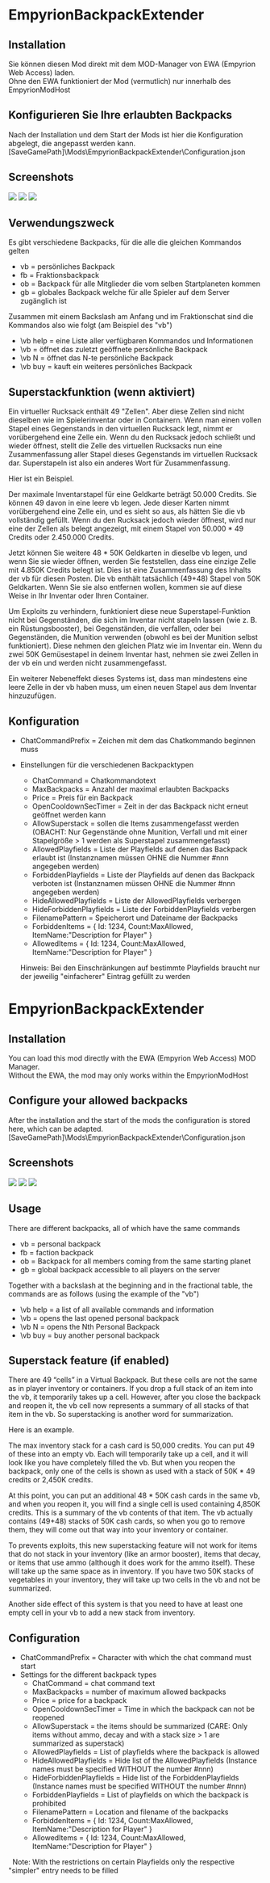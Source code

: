 # EmpyrionBackpackExtender

## Installation
Sie können diesen Mod direkt mit dem MOD-Manager von EWA (Empyrion Web Access) laden. <br/>
Ohne den EWA funktioniert der Mod (vermutlich) nur innerhalb des EmpyrionModHost

## Konfigurieren Sie Ihre erlaubten Backpacks
Nach der Installation und dem Start der Mods ist hier die Konfiguration abgelegt, die angepasst werden kann.
\[SaveGamePath\]\\Mods\\EmpyrionBackpackExtender\\Configuration.json

## Screenshots
![](Screenshots/Help.png)
![](Screenshots/Buy.png)
![](Screenshots/BackpackOpen.png)

## Verwendungszweck
Es gibt verschiedene Backpacks, für die alle die gleichen Kommandos gelten
* vb = persönliches Backpack
* fb = Fraktionsbackpack
* ob = Backpack für alle Mitglieder die vom selben Startplaneten kommen
* gb = globales Backpack welche für alle Spieler auf dem Server zugänglich ist

Zusammen mit einem Backslash am Anfang und im Fraktionschat sind die Kommandos also wie folgt (am Beispiel des "vb")

* \\vb help = eine Liste aller verfügbaren Kommandos und Informationen
* \\vb = öffnet das zuletzt geöffnete persönliche Backpack
* \\vb N = öffnet das N-te persönliche Backpack
* \\vb buy = kauft ein weiteres persönliches Backpack

## Superstackfunktion (wenn aktiviert)
Ein virtueller Rucksack enthält 49 "Zellen".  Aber diese Zellen sind nicht dieselben wie im Spielerinventar oder in Containern.  Wenn man einen vollen Stapel eines Gegenstands in den virtuellen Rucksack legt, nimmt er vorübergehend eine Zelle ein. Wenn du den Rucksack jedoch schließt und wieder öffnest, stellt die Zelle des virtuellen Rucksacks nun eine Zusammenfassung aller Stapel dieses Gegenstands im virtuellen Rucksack dar.  Superstapeln ist also ein anderes Wort für Zusammenfassung.  

Hier ist ein Beispiel.  

Der maximale Inventarstapel für eine Geldkarte beträgt 50.000 Credits.  Sie können 49 davon in eine leere vb legen.  Jede dieser Karten nimmt vorübergehend eine Zelle ein, und es sieht so aus, als hätten Sie die vb vollständig gefüllt.  Wenn du den Rucksack jedoch wieder öffnest, wird nur eine der Zellen als belegt angezeigt, mit einem Stapel von 50.000 * 49 Credits oder 2.450.000 Credits.  

Jetzt können Sie weitere 48 * 50K Geldkarten in dieselbe vb legen, und wenn Sie sie wieder öffnen, werden Sie feststellen, dass eine einzige Zelle mit 4.850K Credits belegt ist.  Dies ist eine Zusammenfassung des Inhalts der vb für diesen Posten.  Die vb enthält tatsächlich (49+48) Stapel von 50K Geldkarten. Wenn Sie sie also entfernen wollen, kommen sie auf diese Weise in Ihr Inventar oder Ihren Container.  

Um Exploits zu verhindern, funktioniert diese neue Superstapel-Funktion nicht bei Gegenständen, die sich im Inventar nicht stapeln lassen (wie z. B. ein Rüstungsbooster), bei Gegenständen, die verfallen, oder bei Gegenständen, die Munition verwenden (obwohl es bei der Munition selbst funktioniert).  Diese nehmen den gleichen Platz wie im Inventar ein.  Wenn du zwei 50K Gemüsestapel in deinem Inventar hast, nehmen sie zwei Zellen in der vb ein und werden nicht zusammengefasst.  

Ein weiterer Nebeneffekt dieses Systems ist, dass man mindestens eine leere Zelle in der vb haben muss, um einen neuen Stapel aus dem Inventar hinzuzufügen.

## Konfiguration
* ChatCommandPrefix = Zeichen mit dem das Chatkommando beginnen muss
* Einstellungen für die verschiedenen Backpacktypen
  * ChatCommand = Chatkommandotext
  * MaxBackpacks = Anzahl der maximal erlaubten Backpacks
  * Price = Preis für ein Backpack
  * OpenCooldownSecTimer = Zeit in der das Backpack nicht erneut geöffnet werden kann
  * AllowSuperstack = sollen die Items zusammengefasst werden (OBACHT: Nur Gegenstände ohne Munition, Verfall und mit einer Stapelgröße > 1 werden als Superstapel zusammengefasst)
  * AllowedPlayfields = Liste der Playfields auf denen das Backpack erlaubt ist (Instanznamen müssen OHNE die Nummer #nnn angegeben werden)
  * ForbiddenPlayfields = Liste der Playfields auf denen das Backpack verboten ist (Instanznamen müssen OHNE die Nummer #nnn angegeben werden)
  * HideAllowedPlayfields = Liste der AllowedPlayfields verbergen
  * HideForbiddenPlayfields = Liste der ForbiddenPlayfields verbergen
  * FilenamePattern = Speicherort und Dateiname der Backpacks
  * ForbiddenItems = { Id: 1234, Count:MaxAllowed, ItemName:"Description for Player" }
  * AllowedItems = { Id: 1234, Count:MaxAllowed, ItemName:"Description for Player" }

  Hinweis: Bei den Einschränkungen auf bestimmte Playfields braucht nur der jeweilig "einfacherer" Eintrag gefüllt zu werden


# EmpyrionBackpackExtender

## Installation
You can load this mod directly with the EWA (Empyrion Web Access) MOD Manager. <br/>
Without the EWA, the mod may only works within the EmpyrionModHost

## Configure your allowed backpacks
After the installation and the start of the mods the configuration is stored here, which can be adapted.
\[SaveGamePath\]\\Mods\\EmpyrionBackpackExtender\\Configuration.json

## Screenshots
![](Screenshots/Help.png)
![](Screenshots/Buy.png)
![](Screenshots/BackpackOpen.png)

## Usage
There are different backpacks, all of which have the same commands
* vb = personal backpack
* fb = faction backpack
* ob = Backpack for all members coming from the same starting planet
* gb = global backpack accessible to all players on the server

Together with a backslash at the beginning and in the fractional table, the commands are as follows (using the example of the "vb")

* \\vb help = a list of all available commands and information
* \\vb = opens the last opened personal backpack
* \\vb N = opens the Nth Personal Backpack
* \\vb buy = buy another personal backpack

## Superstack feature (if enabled)
There are 49 “cells” in a Virtual Backpack.  But these cells are not the same as in player inventory or containers.  If you drop a full stack of an item into the vb, it temporarily takes up a cell. However, after you close the backpack and reopen it, the vb cell now represents a summary of all stacks of that item in the vb.  So superstacking is another word for summarization.  

Here is an example.  

The max inventory stack for a cash card is 50,000 credits.  You can put 49 of these into an empty vb.  Each will temporarily take up a cell, and it will look like you have completely filled the vb.  But when you reopen the backpack, only one of the cells is shown as used with a stack of 50K * 49 credits or 2,450K credits.  

At this point, you can put an additional 48 * 50K cash cards in the same vb, and when you reopen it, you will find a single cell is used containing 4,850K credits.  This is a summary of the vb contents of that item.  The vb actually contains (49+48) stacks of 50K cash cards, so when you go to remove them, they will come out that way into your inventory or container.  

To prevents exploits, this new superstacking feature will not work for items that do not stack in your inventory (like an armor booster), items that decay, or items that use ammo (although it does work for the ammo itself).  These will take up the same space as in inventory.  If you have two 50K stacks of vegetables in your inventory, they will take up two cells in the vb and not be summarized.  

Another side effect of this system is that you need to have at least one empty cell in your vb to add a new stack from inventory.

## Configuration
* ChatCommandPrefix = Character with which the chat command must start
* Settings for the different backpack types
  * ChatCommand = chat command text
  * MaxBackpacks = number of maximum allowed backpacks
  * Price = price for a backpack
  * OpenCooldownSecTimer = Time in which the backpack can not be reopened
  * AllowSuperstack = the items should be summarized (CARE: Only items without ammo, decay and with a stack size > 1 are summarized as superstack)
  * AllowedPlayfields = List of playfields where the backpack is allowed
  * HideAllowedPlayfields = Hide list of the AllowedPlayfields (Instance names must be specified WITHOUT the number #nnn)
  * HideForbiddenPlayfields = Hide list of the ForbiddenPlayfields (Instance names must be specified WITHOUT the number #nnn)
  * ForbiddenPlayfields = List of playfields on which the backpack is prohibited
  * FilenamePattern = Location and filename of the backpacks
  * ForbiddenItems = { Id: 1234, Count:MaxAllowed, ItemName:"Description for Player" }
  * AllowedItems = { Id: 1234, Count:MaxAllowed, ItemName:"Description for Player" }

  Note: With the restrictions on certain Playfields only the respective "simpler" entry needs to be filled
